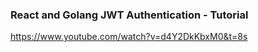 ### React and Golang JWT Authentication - Tutorial

https://www.youtube.com/watch?v=d4Y2DkKbxM0&t=8s